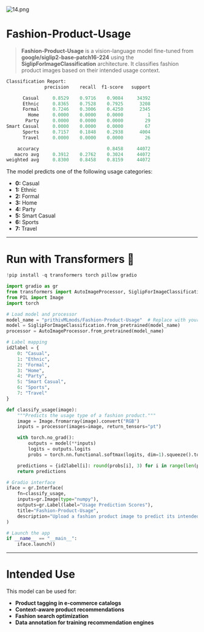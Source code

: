 

![14.png](https://cdn-uploads.huggingface.co/production/uploads/65bb837dbfb878f46c77de4c/LNIOy8V_w0loMrVMtTyIK.png)

# **Fashion-Product-Usage**

> **Fashion-Product-Usage** is a vision-language model fine-tuned from **google/siglip2-base-patch16-224** using the **SiglipForImageClassification** architecture. It classifies fashion product images based on their intended usage context.

```py
Classification Report:
              precision    recall  f1-score   support

      Casual     0.8529    0.9716    0.9084     34392
      Ethnic     0.8365    0.7528    0.7925      3208
      Formal     0.7246    0.3006    0.4250      2345
        Home     0.0000    0.0000    0.0000         1
       Party     0.0000    0.0000    0.0000        29
Smart Casual     0.0000    0.0000    0.0000        67
      Sports     0.7157    0.1848    0.2938      4004
      Travel     0.0000    0.0000    0.0000        26

    accuracy                         0.8458     44072
   macro avg     0.3912    0.2762    0.3024     44072
weighted avg     0.8300    0.8458    0.8159     44072
```

The model predicts one of the following usage categories:

- **0:** Casual  
- **1:** Ethnic  
- **2:** Formal  
- **3:** Home  
- **4:** Party  
- **5:** Smart Casual  
- **6:** Sports  
- **7:** Travel

---

# **Run with Transformers 🤗**

```python
!pip install -q transformers torch pillow gradio
```

```python
import gradio as gr
from transformers import AutoImageProcessor, SiglipForImageClassification
from PIL import Image
import torch

# Load model and processor
model_name = "prithivMLmods/Fashion-Product-Usage"  # Replace with your actual model path
model = SiglipForImageClassification.from_pretrained(model_name)
processor = AutoImageProcessor.from_pretrained(model_name)

# Label mapping
id2label = {
    0: "Casual",
    1: "Ethnic",
    2: "Formal",
    3: "Home",
    4: "Party",
    5: "Smart Casual",
    6: "Sports",
    7: "Travel"
}

def classify_usage(image):
    """Predicts the usage type of a fashion product."""
    image = Image.fromarray(image).convert("RGB")
    inputs = processor(images=image, return_tensors="pt")

    with torch.no_grad():
        outputs = model(**inputs)
        logits = outputs.logits
        probs = torch.nn.functional.softmax(logits, dim=1).squeeze().tolist()

    predictions = {id2label[i]: round(probs[i], 3) for i in range(len(probs))}
    return predictions

# Gradio interface
iface = gr.Interface(
    fn=classify_usage,
    inputs=gr.Image(type="numpy"),
    outputs=gr.Label(label="Usage Prediction Scores"),
    title="Fashion-Product-Usage",
    description="Upload a fashion product image to predict its intended usage (Casual, Formal, Party, etc.)."
)

# Launch the app
if __name__ == "__main__":
    iface.launch()
```

---

# **Intended Use**

This model can be used for:

- **Product tagging in e-commerce catalogs**  
- **Context-aware product recommendations**  
- **Fashion search optimization**  
- **Data annotation for training recommendation engines**
